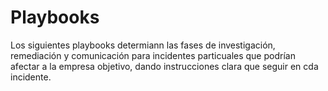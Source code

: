 # Playbooks

Los siguientes playbooks determiann las fases de investigación, remediación y comunicación para incidentes particuales que podrían afectar a la empresa objetivo, dando instrucciones clara que seguir en cda incidente.

